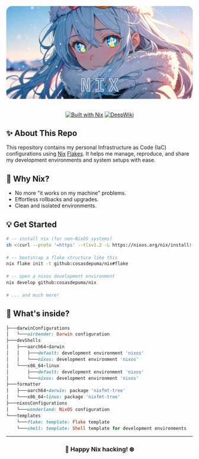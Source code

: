 <div align="center">
<img src="logo.png" alt="nix" />
<br/><br/>

[![Built with Nix](https://img.shields.io/badge/Built%20with-Nix%20Flakes-5277C3?style=for-the-badge&logo=nixos&logoColor=white&labelColor=5e81ac&color=d8dee9)](https://nixos.org/)
[![DeepWiki](https://img.shields.io/badge/DeepWiki-Explained%20Repo-4F4FFF?style=for-the-badge&logo=wikibooks&logoColor=white&labelColor=5e81ac&color=d8dee9)](https://deepwiki.com/CosasDePuma/nix)

</div>

## ✨ About This Repo

This repository contains my personal Infrastructure as Code (IaC) configurations using [Nix](https://nixos.org/) [Flakes](https://nixos.wiki/wiki/Flakes). It helps me manage, reproduce, and share my development environments and system setups with ease.


## 🦄 Why Nix?

- No more "it works on my machine" problems.
- Effortless rollbacks and upgrades.
- Clean and isolated environments.

## 💡 Get Started

```sh
# -- install nix (for non-NixOS systems)
sh <(curl --proto '=https' --tlsv1.2 -L https://nixos.org/nix/install) --no-daemon

# -- bootstrap a flake structure like this
nix flake init -t github:cosasdepuma/nix#flake

# -- open a nixos development environment
nix develop github:cosasdepuma/nix

# ... and much more!
```

## 🧩 What's inside?

```rb
├───darwinConfigurations
│   └───airbender: Darwin configuration
├───devShells
│   ├───aarch64-darwin
│   │   ├───default: development environment 'nixos'
│   │   └───nixos: development environment 'nixos'
│   └───x86_64-linux
│       ├───default: development environment 'nixos'
│       └───nixos: development environment 'nixos'
├───formatter
│   ├───aarch64-darwin: package 'nixfmt-tree'
│   └───x86_64-linux: package 'nixfmt-tree'
├───nixosConfigurations
│   └───wonderland: NixOS configuration
└───templates
    └───flake: template: Flake template
    └───shell: template: Shell template for development environments
```

---

<div align="center">

### 🐧 Happy Nix hacking! ❄️

</div>